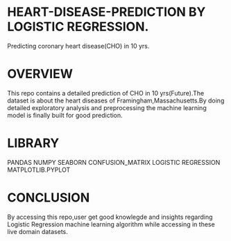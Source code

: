 # HEART-DISEASE-PREDICTION BY LOGISTIC REGRESSION.
Predicting coronary heart disease(CHO) in 10 yrs.
# OVERVIEW
This repo contains a detailed prediction of CHO in 10 yrs(Future).The dataset is about the heart diseases of Framingham,Massachusetts.By doing detailed exploratory analysis
and preprocessing the machine learning model is finally built for good prediction.
# LIBRARY
PANDAS NUMPY SEABORN CONFUSION_MATRIX LOGISTIC REGRESSION MATPLOTLIB.PYPLOT
# CONCLUSION
By accessing this repo,user get good knowlegde and insights regarding Logistic Regression machine learning algorithm while accessing in these live domain datasets.
